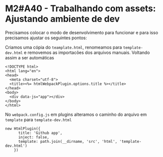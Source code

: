 # M2#A40 - Trabalhando com assets: Ajustando ambiente de dev

Precisamos colocar o modo de desenvolvimento para funcionar e para isso precisamos ajustar os seguintes pontos:

Criamos uma cópia do `teamplate.html`, renomeamos para `template-dev.html` e removemos as importacões dos arquivos manuais. Voltando assim a ser automáticas

```
<!DOCTYPE html>
<html lang="en">
<head>
  <meta charset="utf-8">
  <title><%= htmlWebpackPlugin.options.title %></title>
</head>
<body>
  <div data-js="app"></div>
</body>
</html>
```
No `webpack.config.js` em plugins alteramos o caminho do arquivo em `template` para `template-dev.html`

```
new HtmlPlugin({
      title: 'Github app',
      inject: false,
      template: path.join(__dirname, 'src', 'html', 'template-dev.html')
    })
```
